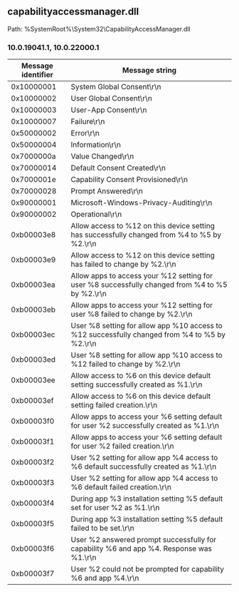 ## capabilityaccessmanager.dll

Path: %SystemRoot%\System32\CapabilityAccessManager.dll

### 10.0.19041.1, 10.0.22000.1

Message identifier | Message string
--- | ---
0x10000001 | System Global Consent\r\n
0x10000002 | User Global Consent\r\n
0x10000003 | User-App Consent\r\n
0x10000007 | Failure\r\n
0x50000002 | Error\r\n
0x50000004 | Information\r\n
0x7000000a | Value Changed\r\n
0x70000014 | Default Consent Created\r\n
0x7000001e | Capability Consent Provisioned\r\n
0x70000028 | Prompt Answered\r\n
0x90000001 | Microsoft-Windows-Privacy-Auditing\r\n
0x90000002 | Operational\r\n
0xb00003e8 | Allow access to %12 on this device setting has successfully changed from %4 to %5 by %2.\r\n
0xb00003e9 | Allow access to %12 on this device setting has failed to change by %2.\r\n
0xb00003ea | Allow apps to access your %12 setting for user %8 successfully changed from %4 to %5 by %2.\r\n
0xb00003eb | Allow apps to access your %12 setting for user %8 failed to change by %2.\r\n
0xb00003ec | User %8 setting for allow app %10 access to %12 successfully changed from %4 to %5 by %2.\r\n
0xb00003ed | User %8 setting for allow app %10 access to %12 failed to change by %2.\r\n
0xb00003ee | Allow access to %6 on this device default setting successfully created as %1.\r\n
0xb00003ef | Allow access to %6 on this device default setting failed creation.\r\n
0xb00003f0 | Allow apps to access your %6 setting default for user %2 successfully created as %1.\r\n
0xb00003f1 | Allow apps to access your %6 setting default for user %2 failed creation.\r\n
0xb00003f2 | User %2 setting for allow app %4 access to %6 default successfully created as %1.\r\n
0xb00003f3 | User %2 setting for allow app %4 access to %6 default failed creation.\r\n
0xb00003f4 | During app %3 installation setting %5 default set for user %2 as %1.\r\n
0xb00003f5 | During app %3 installation setting %5 default failed to be set.\r\n
0xb00003f6 | User %2 answered prompt successfully for capability %6 and app %4. Response was %1.\r\n
0xb00003f7 | User %2 could not be prompted for capability %6 and app %4.\r\n
